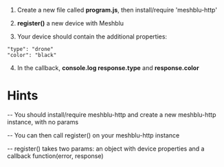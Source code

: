 1) Create a new file called **program.js**, then install/require 'meshblu-http'

2) **register()** a new device with Meshblu

3) Your device should contain the additional properties:
```
"type": "drone"
"color": "black"
```

4) In the callback, **console.log response.type** and **response.color**

# Hints
-- You should install/require meshblu-http and create a new meshblu-http instance, with no params

-- You can then call register() on your meshblu-http instance

-- register() takes two params: an object with device properties and a callback function(error, response)
